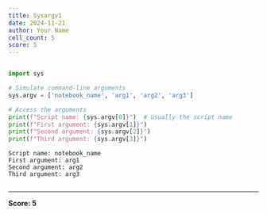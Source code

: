 ```yaml
---
title: Sysargv1
date: 2024-11-21
author: Your Name
cell_count: 5
score: 5
---
```


```python

```


```python
import sys
```


```python
# Simulate command-line arguments
sys.argv = ['notebook_name', 'arg1', 'arg2', 'arg3']
```


```python
# Access the arguments
print(f"Script name: {sys.argv[0]}")  # Usually the script name
print(f"First argument: {sys.argv[1]}")
print(f"Second argument: {sys.argv[2]}")
print(f"Third argument: {sys.argv[3]}")
```

    Script name: notebook_name
    First argument: arg1
    Second argument: arg2
    Third argument: arg3



```python

```


---
**Score: 5**